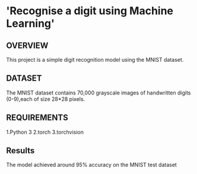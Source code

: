 # 'Recognise a digit using Machine Learning'
## OVERVIEW
This project is a simple digit recognition model using the MNIST dataset.
## DATASET
The MNIST dataset contains 70,000 grayscale images of handwritten digits (0-9),each of size 28*28 pixels.
## REQUIREMENTS
1.Python 3
2.torch
3.torchvision
## Results
 The model achieved around 95% accuracy on the MNIST test dataset
